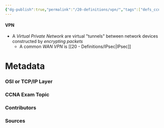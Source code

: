 ```yaml
---
{"dg-publish":true,"permalink":"/20-definitions/vpn/","tags":["defs_ccna"]}
---
```


#### VPN
- A *Virtual Private Network* are virtual "tunnels" between network devices constructed by *encrypting packets*
	- A common *WAN VPN* is [[20 - Definitions/IPsec\|IPsec]]




# Metadata
### OSI or TCP/IP Layer

### CCNA Exam Topic

### Contributors

### Sources
